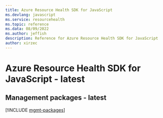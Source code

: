 ```yaml
---
title: Azure Resource Health SDK for JavaScript
ms.devlang: javascript
ms.service: resourcehealth
ms.topic: reference
ms.data: 08/09/2022
ms.author: jeffish
description: Reference for Azure Resource Health SDK for JavaScript
author: xirzec
---
```

# Azure Resource Health SDK for JavaScript - latest

## Management packages - latest
[!INCLUDE [mgmt-packages](resource-health-mgmt-index.md)]